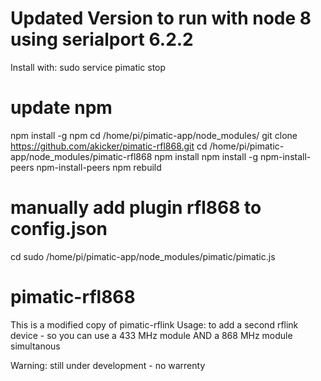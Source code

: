 Updated Version to run with node 8 using serialport 6.2.2
=========================================================
Install with:
sudo service pimatic stop
# update npm
npm install -g npm
cd /home/pi/pimatic-app/node_modules/ 
git clone https://github.com/akicker/pimatic-rfl868.git
cd /home/pi/pimatic-app/node_modules/pimatic-rfl868
npm install
npm install -g npm-install-peers
npm-install-peers
npm rebuild
# manually add plugin rfl868 to config.json
cd
sudo /home/pi/pimatic-app/node_modules/pimatic/pimatic.js

pimatic-rfl868
==============

This is a modified copy of pimatic-rflink
Usage: to add a second rflink device - so you can use a 433 MHz module AND a 868 MHz module simultanous

Warning: still under development - no warrenty
